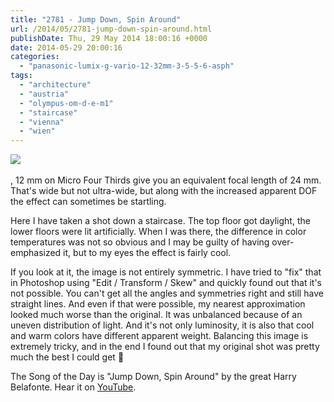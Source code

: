 ```yaml
---
title: "2781 - Jump Down, Spin Around"
url: /2014/05/2781-jump-down-spin-around.html
publishDate: Thu, 29 May 2014 18:00:16 +0000
date: 2014-05-29 20:00:16
categories: 
  - "panasonic-lumix-g-vario-12-32mm-3-5-5-6-asph"
tags: 
  - "architecture"
  - "austria"
  - "olympus-om-d-e-m1"
  - "staircase"
  - "vienna"
  - "wien"
---
```

<div class="container">
<div class="center"><a target="_blank" href="https://d25zfm9zpd7gm5.cloudfront.net/1200x1200/2014/20140519_074317_lr.jpg"><img src="https://d25zfm9zpd7gm5.cloudfront.net/0600x0600/2014/20140519_074317_lr.jpg" /></a></div>
</div>
<br />
, 
12 mm on Micro Four Thirds give you an equivalent focal length of 24&nbsp;mm. That's wide but not ultra-wide, but along with the increased apparent DOF the effect can sometimes be startling.

Here I have taken a shot down a staircase. The top floor got daylight, the lower floors were lit artificially. When I was there, the difference in color temperatures was not so obvious and I may be guilty of having over-emphasized it, but to my eyes the effect is fairly cool.

If you look at it, the image is not entirely symmetric. I have tried to "fix" that in Photoshop using "Edit / Transform / Skew" and quickly found out that it's not possible. You can't get all the angles and symmetries right and still have straight lines. And even if that were possible, my nearest approximation looked much worse than the original. It was unbalanced because of an uneven distribution of light. And it's not only luminosity, it is also that cool and warm colors have different apparent weight. Balancing this image is extremely tricky, and in the end I found out that my original shot was pretty much the best I could get 🙂

The Song of the Day is "Jump Down, Spin Around" by the great Harry Belafonte. Hear it on <a href="https://www.youtube.com/watch?v=GfXkV6YAKxI" target="_blank">YouTube</a>.
